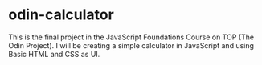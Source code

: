 # odin-calculator
This is the final project in the JavaScript Foundations Course on TOP (The Odin Project).
I will be creating a simple calculator in JavaScript and using Basic HTML and CSS as UI.